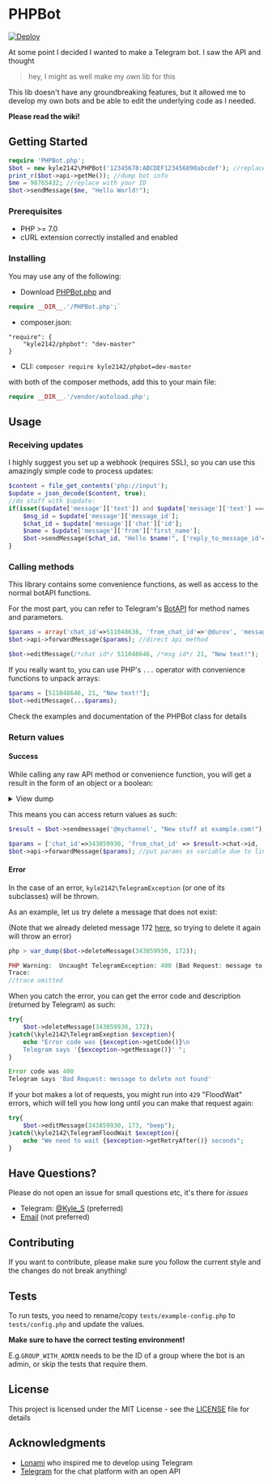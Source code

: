 # PHPBot
[![Deploy](https://www.herokucdn.com/deploy/button.svg)](https://heroku.com/deploy?template=https://github.com/devloperarea51/PHPBot)

At some point I decided I wanted to make a Telegram bot.
I saw the API and thought 
> hey, I might as well make my own lib for this

This lib doesn't have any groundbreaking features, but it allowed me to develop my own bots and be able to edit the underlying code as I needed.

**Please read the wiki!**

## Getting Started

```php
require 'PHPBot.php';
$bot = new kyle2142\PHPBot('12345678:ABCDEF123456890abcdef'); //replace with your token
print_r($bot->api->getMe()); //dump bot info
$me = 98765432; //replace with your ID
$bot->sendMessage($me, "Hello World!");
```

### Prerequisites

* PHP \>= 7.0
* cURL extension correctly installed and enabled

### Installing
You may use any of the following:

* Download [PHPBot.php](https://raw.githubusercontent.com/Kyle2142/PHPBot/master/PHPBot.php) and 
```php
require __DIR__.'/PHPBot.php';`
```
* composer.json:
```
"require": {
    "kyle2142/phpbot": "dev-master"
}
```
* CLI: `composer require kyle2142/phpbot=dev-master`
  
with both of the composer methods, add this to your main file:
```php
require __DIR__.'/vendor/autoload.php';
```

## Usage

### Receiving updates

I highly suggest you set up a webhook (requires SSL), so you can use this amazingly simple code to process updates:

```php
$content = file_get_contents('php://input');
$update = json_decode($content, true);
//do stuff with $update:
if(isset($update['message']['text']) and $update['message']['text'] === "Hello!"){
    $msg_id = $update['message']['message_id'];
    $chat_id = $update['message']['chat']['id'];
    $name = $update['message']['from']['first_name'];
    $bot->sendMessage($chat_id, "Hello $name!", ['reply_to_message_id'=>$msg_id]);
}
```

### Calling methods

This library contains some convenience functions, as well as access to the normal botAPI functions.

For the most part, you can refer to Telegram's [BotAPI](https://core.telegram.org/bots/api) for method names and parameters.

```php
$params = array('chat_id'=>511048636, 'from_chat_id'=>'@durov', 'message_id'=>79);
$bot->api->forwardMessage($params); //direct api method

$bot->editMessage(/*chat id*/ 511048646, /*msg id*/ 21, "New text!");
```

If you really want to, you can use PHP's `...` operator with convenience functions to unpack arrays:

```php
$params = [511048646, 21, "New text!"];
$bot->editMessage(...$params);
```

Check the examples and documentation of the PHPBot class for details

### Return values

#### Success

While calling any raw API method or convenience function, you will get a result in the form of an object or a boolean:
<details><summary>View dump</summary><p>
    
```php
php > var_dump($bot->editMessage(343859930, 172, "New text!"));

object(stdClass)#4 (6) {
  ["message_id"]=>
  int(172)
  ["from"]=>
  object(stdClass)#5 (4) {
    ["id"]=>
    int(511048636)
    ["is_bot"]=>
    bool(true)
    ["first_name"]=>
    string(15) "Kyle's test bot"
    ["username"]=>
    string(14) "kyle_s_testbot"
  }
  ["chat"]=>
  object(stdClass)#6 (4) {
    ["id"]=>
    int(343859930)
    ["first_name"]=>
    string(4) "Kyle"
    ["username"]=>
    string(6) "Kyle_S"
    ["type"]=>
    string(7) "private"
  }
  ["date"]=>
  int(1528881693)
  ["edit_date"]=>
  int(1528881742)
  ["text"]=>
  string(9) "New text!"
}

php > var_dump($bot->deleteMessage(343859930, 172));

bool(true)
```
</p></details>

This means you can access return values as such:

```php
$result = $bot->sendmessage('@mychannel', "New stuff at example.com!");

$params = ['chat_id'=>343859930, 'from_chat_id' => $result->chat->id, 'message_id' => $result->message_id];
$bot->api->forwardMessage($params); //put params as variable due to line length
```
#### Error
In the case of an error, `kyle2142\TelegramException` (or one of its subclasses) will be thrown.

As an example, let us try delete a message that does not exist:

(Note that we already deleted message 172 [here](#return-values), so trying to delete it again will throw an error)
```php
php > var_dump($bot->deleteMessage(343859930, 172));

PHP Warning:  Uncaught TelegramException: 400 (Bad Request: message to delete not found)
Trace:
//trace omitted
```
When you catch the error, you can get the error code and description (returned by Telegram) as such:
```php
try{
    $bot->deleteMessage(343859930, 172);
}catch(\kyle2142\TelegramExeption $exception){
    echo "Error code was {$exception->getCode()}\n
    Telegram says '{$exception->getMessage()}' ";
}

Error code was 400
Telegram says 'Bad Request: message to delete not found'
```
If your bot makes a lot of requests, you might run into `429` "FloodWait" errors, which will tell you how long until you can make that request again:
```php
try{
    $bot->editMessage(343859930, 173, "beep");
}catch(\kyle2142\TelegramFloodWait $exception){
    echo "We need to wait {$exception->getRetryAfter()} seconds";
}
```

## Have Questions?
Please do not open an issue for small questions etc, it's there for *issues*

* Telegram: [@Kyle_S](https://t.me/kyle_s) (preferred)
* [Email](mailto:kyle-2142@outlook.com) (not preferred)

## Contributing

If you want to contribute, please make sure you follow the current style and the changes do not break anything!

## Tests
To run tests, you need to rename/copy `tests/example-config.php` to `tests/config.php` and update the values.

**Make sure to have the correct testing environment!**

 E.g.`GROUP_WITH_ADMIN` needs to be the ID of a group where the bot is an admin, or skip the tests that require them.

## License

This project is licensed under the MIT License - see the [LICENSE](LICENSE) file for details

## Acknowledgments

* [Lonami](https://github.com/LonamiWebs) who inspired me to develop using Telegram
* [Telegram](https://telegram.org) for the chat platform with an open API
